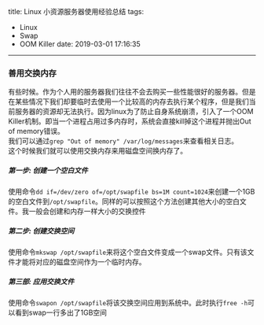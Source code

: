 title: Linux 小资源服务器使用经验总结
tags:
  - Linux
  - Swap
  - OOM Killer
date: 2019-03-01 17:16:35

---


### 善用交换内存
有些时候。作为个人用的服务器我们往往不会去购买一些性能很好的服务器。但是在某些情况下我们却要临时去使用一个比较高的内存去执行某个程序，但是我们当前服务器的资源却无法执行。因为linux为了防止自身系统崩溃，引入了一个OOM Killer机制。即当一个进程占用过多内存时，系统会直接kill掉这个进程并抛出Out of memory错误。  
我们可以通过`grep "Out of memory" /var/log/messages`来查看相关日志。  
这个时候我们就可以使用交换内存来用磁盘空间换内存了。

##### 第一步: 创建一个空白文件
使用命令`dd if=/dev/zero of=/opt/swapfile bs=1M count=1024`来创建一个1GB的空白文件到`/opt/swapfile`。同样的可以按照这个方法创建其他大小的空白文件。我一般会创建和内存一样大小的交换控件

##### 第二步: 创建交换空间
使用命令`mkswap /opt/swapfile`来将这个空白文件变成一个swap文件。只有该文件才能将对应的磁盘空间作为一个临时内存。

##### 第三部: 应用交换文件
使用命令`swapon /opt/swapfile`将该交换空间应用到系统中。此时执行`free -h`可以看到swap一行多出了1GB空间
